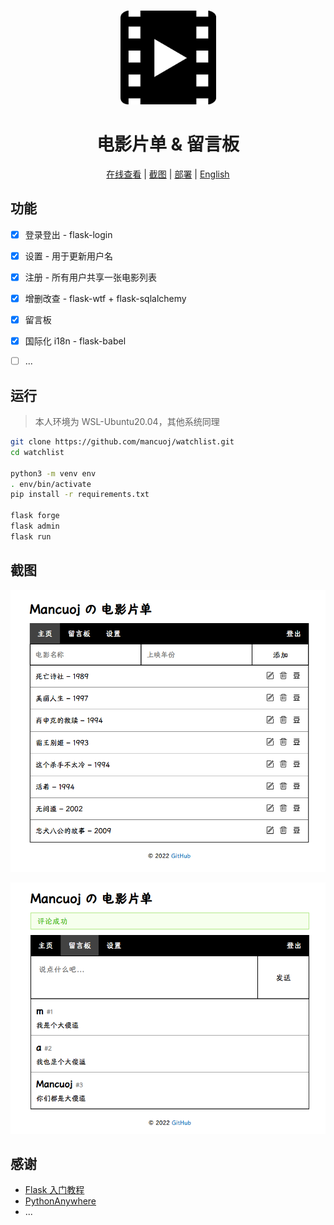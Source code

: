 <br>
<p align="center">
    <a href="https://mancuoj.pythonanywhere.com/" target="_blank">
        <img src="./assets/M.png" alt="logo" height="150"/>
    </a>
</p>

<h1 align="center">
    电影片单 & 留言板
</h1>

<p align="center">
    <a href="https://mancuoj.pythonanywhere.com/" target="_blank">在线查看</a> |
    <a href="#截图">截图</a> |
    <a href="https://tutorial.helloflask.com/deploy/" target="_blank">部署</a> |
    <a href="./README.md">English</a>
</p>


## 功能

- [x]  登录登出 - flask-login
- [x]  设置 - 用于更新用户名
- [x]  注册 - 所有用户共享一张电影列表
- [x]  增删改查 - flask-wtf + flask-sqlalchemy
- [x]  留言板
- [x]  国际化 i18n - flask-babel
- [ ]  ...


## 运行

> 本人环境为 WSL-Ubuntu20.04，其他系统同理

```sh
git clone https://github.com/mancuoj/watchlist.git
cd watchlist

python3 -m venv env
. env/bin/activate
pip install -r requirements.txt

flask forge
flask admin
flask run
```

## 截图

<p align="center">
    <img src="./assets/sc1.png"/>
</p>

<p align="center">
    <img src="./assets/sc2.png" />
</p>

## 感谢

- [Flask 入门教程](https://tutorial.helloflask.com/)
- [PythonAnywhere](https://www.pythonanywhere.com/)
- ...